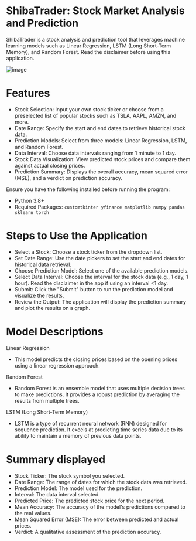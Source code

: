 
# ShibaTrader: Stock Market Analysis and Prediction
ShibaTrader is a stock analysis and prediction tool that leverages machine learning models such as Linear Regression, LSTM (Long Short-Term Memory), and Random Forest. Read the disclaimer before using this application.

![image](https://github.com/user-attachments/assets/33d660e5-8cb6-4d37-9209-5e2798d6cfb1)

# Features
* Stock Selection: Input your own stock ticker or choose from a preselected list of popular stocks such as TSLA, AAPL, AMZN, and more.
* Date Range: Specify the start and end dates to retrieve historical stock data.
* Prediction Models: Select from three models: Linear Regression, LSTM, and Random Forest.
* Data Interval: Choose data intervals ranging from 1 minute to 1 day.
* Stock Data Visualization: View predicted stock prices and compare them against actual closing prices.
* Prediction Summary: Displays the overall accuracy, mean squared error (MSE), and a verdict on prediction accuracy.

Ensure you have the following installed before running the program:
* Python 3.8+
* Required Packages: `customtkinter yfinance matplotlib numpy pandas sklearn torch`

# Steps to Use the Application
* Select a Stock: Choose a stock ticker from the dropdown list.
* Set Date Range: Use the date pickers to set the start and end dates for historical data retrieval.
* Choose Prediction Model: Select one of the available prediction models.
* Select Data Interval: Choose the interval for the stock data (e.g., 1 day, 1 hour). Read the disclaimer in the app if using an interval <1 day.
* Submit: Click the "Submit" button to run the prediction model and visualize the results.
* Review the Output: The application will display the prediction summary and plot the results on a graph.

# Model Descriptions
Linear Regression
* This model predicts the closing prices based on the opening prices using a linear regression approach.

Random Forest
* Random Forest is an ensemble model that uses multiple decision trees to make predictions. It provides a robust prediction by averaging the results from multiple trees.

LSTM (Long Short-Term Memory)
* LSTM is a type of recurrent neural network (RNN) designed for sequence prediction. It excels at predicting time series data due to its ability to maintain a memory of previous data points.

# Summary displayed
* Stock Ticker: The stock symbol you selected.
* Date Range: The range of dates for which the stock data was retrieved.
* Prediction Model: The model used for the prediction.
* Interval: The data interval selected.
* Predicted Price: The predicted stock price for the next period.
* Mean Accuracy: The accuracy of the model's predictions compared to the real values.
* Mean Squared Error (MSE): The error between predicted and actual prices.
* Verdict: A qualitative assessment of the prediction accuracy.
